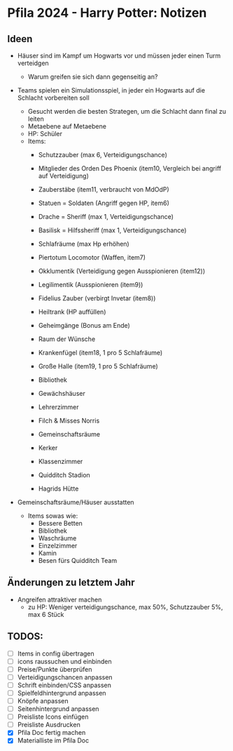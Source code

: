 # Pfila 2024 - Harry Potter: Notizen

## Ideen
* Häuser sind im Kampf um Hogwarts vor und müssen jeder einen Turm verteidgen
  * Warum greifen sie sich dann gegenseitig an?
* Teams spielen ein Simulationsspiel, in jeder ein Hogwarts auf die Schlacht vorbereiten soll
  * Gesucht werden die besten Strategen, um die Schlacht dann final zu leiten
  * Metaebene auf Metaebene
  * HP: Schüler
  * Items:
    * Schutzzauber (max 6, Verteidigungschance)
    * Mitglieder des Orden Des Phoenix (item10, Vergleich bei angriff auf Verteidigung)
    * Zauberstäbe (item11, verbraucht von MdOdP)
    * Statuen = Soldaten (Angriff gegen HP, item6)
    * Drache = Sheriff (max 1, Verteidigungschance)
    * Basilisk = Hilfssheriff (max 1, Verteidigungschance)
    * Schlafräume (max Hp erhöhen)
    * Piertotum Locomotor (Waffen, item7)
    * Okklumentik (Verteidigung gegen Ausspionieren  (item12))
    * Legilimentik (Ausspionieren (item9))
    * Fidelius  Zauber (verbirgt Invetar (item8))
    * Heiltrank (HP auffüllen)
  
    * Geheimgänge (Bonus am Ende)
    * Raum der Wünsche
    * Krankenfügel (item18, 1 pro 5 Schlafräume)
    * Große Halle (item19, 1 pro 5 Schlafräume)
    * Bibliothek
    * Gewächshäuser
    * Lehrerzimmer
    * Filch & Misses Norris
    * Gemeinschaftsräume
    * Kerker
    * Klassenzimmer
    * Quidditch Stadion
    * Hagrids Hütte
    
* Gemeinschaftsräume/Häuser ausstatten
  * Items sowas wie:
    * Bessere Betten
    * Bibliothek
    * Waschräume
    * Einzelzimmer
    * Kamin
    * Besen fürs Quidditch Team

## Änderungen zu letztem Jahr
* Angreifen attraktiver machen
  * zu HP: Weniger verteidigungschance, max 50%, Schutzzauber 5%, max 6 Stück


## TODOS:
- [ ] Items in config übertragen
- [ ] icons raussuchen und einbinden
- [ ] Preise/Punkte überprüfen
- [ ] Verteidigungschancen anpassen
- [ ] Schrift einbinden/CSS anpassen
- [ ] Spielfeldhintergrund anpassen
- [ ] Knöpfe anpassen
- [ ] Seitenhintergrund anpassen
- [ ] Preisliste Icons einfügen
- [ ] Preisliste Ausdrucken
- [x] Pfila Doc fertig machen
- [x] Materialliste im Pfila Doc